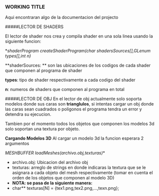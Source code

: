 ### WORKING TITLE
Aqui encontraran algo de la documentacion del projecto


#####LECTOR DE SHADERS

El lector de shader nos crea y compila shader en una sola linea usando la siguiente funcion:

**shaderProgram createShaderProgram(char *shadersSources[],GLenum types[],int n)**

**shaderSources: ** son las ubicaciones de los codigos de cada shader que componen al programa de shader

**types**: tipo de shader respectivamente a cada codigo del shader

**n**: numeros de shaders que componen al programa en total

#####LECTOR DE OBJ
En el lector de obj actualmente solo soporta modelos donde sus caras son **trianglulos**, si intentas cargar un obj donde las caras sean cuadrados o poligonos el programa tendra un error y detendra su ejecucion.

Tambien por el momento todos los objetos que componen los modelos 3d solo soportan una textura por objeto.

**Cargando Modelos 3D**
Al cargar un modelo 3d la funcion esperara 2 argumentos

**MESHBUFFER* loadMeshes(archivo.obj,texturas)**
- archivo.obj: Ubicacion del archivo obj
- texturas: arreglo de strings en donde indicaras la textura que se le asignara a cada  objeto del mesh respectivamente (tomar en cuenta el orden de los objetos que componen al modelo 3D)
 - **NOTA: se pasa de la siguiente manera:**  
 - char** texturas[N] = {tex1.png,tex2.png,...,texn.png};


